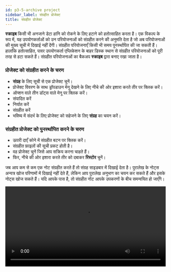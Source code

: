 ```yaml
---
id: p3-5-archive project
sidebar_label: संग्रहीत प्रोजेक्ट 
title: संग्रहीत प्रोजेक्ट
---
```


**स्क्राइब** किसी भी अनजाने डेटा हानि को रोकने के लिए हटाने को हतोत्साहित करता है। एक विकल्प के रूप में, यह उपयोगकर्ताओं को उन परियोजनाओं को संग्रहीत करने की अनुमति देता है जो अब परियोजनाओं की मुख्य सूची में दिखाई नहीं देंगी। संग्रहीत परियोजनाएँ किसी भी समय पुनर्स्थापित की जा सकती हैं। हालांकि हतोत्साहित, पावर उपयोगकर्ता एप्लिकेशन के बाहर डिस्क स्थान से संग्रहीत परियोजनाओं को पूरी तरह से हटा सकते हैं। संग्रहीत परियोजनाओं का बैकअप **स्क्राइब** द्वारा बनाए रखा जाता है।

### प्रोजेक्ट को संग्रहीत करने के चरण ###
- **संग्रह** के लिए सूची से एक प्रोजेक्ट चुनें।
- प्रोजेक्ट विवरण के साथ ड्रॉपडाउन मेनू देखने के लिए नीचे की ओर इशारा करते तीर पर क्लिक करें।
- ऑप्शन वाले तीन डॉट्स वाले मेनू पर क्लिक करें।
- संपादित करें
- निर्यात करें
- संग्रहीत करें
- भविष्य में संदर्भ के लिए प्रोजेक्ट को सहेजने के लिए **संग्रह** का चयन करें।

### संग्रहीत प्रोजेक्ट को पुनर्स्थापित करने के चरण ###

- ऊपरी दाएँ कोने में संग्रहीत बटन पर क्लिक करें।
- संग्रहीत फ़ाइलों की सूची प्रकट होती है।
- वह प्रोजेक्ट चुनें जिसे आप सक्रिय करना चाहते हैं।
- फिर, नीचे की ओर इशारा करते तीर को दबाकर **रिस्टोर** चुनें।

जब आप कम से कम एक नोट संग्रहीत करते हैं तो संग्रह साइडबार में दिखाई देता है। पुरालेख के नोट्स अन्यत्र खोज परिणामों में दिखाई नहीं देते हैं, लेकिन आप पुरालेख अनुभाग का चयन कर सकते हैं और इसके नोट्स खोज सकते हैं।
यदि आपके पास है, तो संग्रहीत नोट आपके उपकरणों के बीच समन्वयित हो जाएँगे।

<video controls src="/0.5.5/en-softdelete.mov" width="100%" type="video/mov"/>


